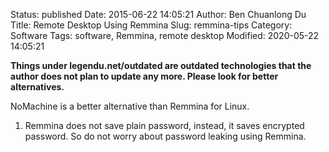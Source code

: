Status: published
Date: 2015-06-22 14:05:21
Author: Ben Chuanlong Du
Title: Remote Desktop Using Remmina
Slug: remmina-tips
Category: Software
Tags: software, Remmina, remote desktop
Modified: 2020-05-22 14:05:21

**Things under legendu.net/outdated are outdated technologies that the author does not plan to update any more. Please look for better alternatives.**

NoMachine is a better alternative than Remmina for Linux.

1. Remmina does not save plain password,
    instead, 
    it saves encrypted password. 
    So do not worry about password leaking using Remmina.
